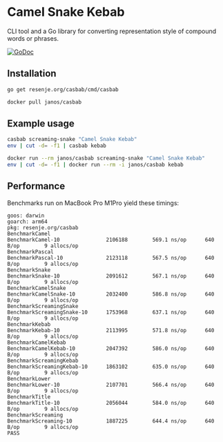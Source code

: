 # Camel Snake Kebab

CLI tool and a Go library for converting representation style of compound words or phrases.

[![GoDoc](https://godoc.org/resenje.org/casbab?status.svg)](https://godoc.org/resenje.org/casbab)

## Installation

```sh
go get resenje.org/casbab/cmd/casbab
```

```sh
docker pull janos/casbab
```

## Example usage

```sh
casbab screaming-snake "Camel Snake Kebab"
env | cut -d= -f1 | casbab kebab
```

```sh
docker run --rm janos/casbab screaming-snake "Camel Snake Kebab"
env | cut -d= -f1 | docker run --rm -i janos/casbab kebab
```

## Performance

Benchmarks run on MacBook Pro M1Pro yield these timings:

```
goos: darwin
goarch: arm64
pkg: resenje.org/casbab
BenchmarkCamel
BenchmarkCamel-10               2106188        569.1 ns/op      640 B/op        9 allocs/op
BenchmarkPascal
BenchmarkPascal-10              2123118        567.5 ns/op      640 B/op        9 allocs/op
BenchmarkSnake
BenchmarkSnake-10               2091612        567.1 ns/op      640 B/op        9 allocs/op
BenchmarkCamelSnake
BenchmarkCamelSnake-10          2032400        586.8 ns/op      640 B/op        9 allocs/op
BenchmarkScreamingSnake
BenchmarkScreamingSnake-10      1753968        637.1 ns/op      640 B/op        9 allocs/op
BenchmarkKebab
BenchmarkKebab-10               2113995        571.8 ns/op      640 B/op        9 allocs/op
BenchmarkCamelKebab
BenchmarkCamelKebab-10          2047392        586.0 ns/op      640 B/op        9 allocs/op
BenchmarkScreamingKebab
BenchmarkScreamingKebab-10      1863102        635.0 ns/op      640 B/op        9 allocs/op
BenchmarkLower
BenchmarkLower-10               2107701        566.4 ns/op      640 B/op        9 allocs/op
BenchmarkTitle
BenchmarkTitle-10               2056044        584.0 ns/op      640 B/op        9 allocs/op
BenchmarkScreaming
BenchmarkScreaming-10           1887225        644.4 ns/op      640 B/op        9 allocs/op
PASS
```
